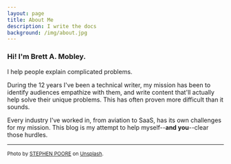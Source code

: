 ```yaml
---
layout: page
title: About Me
description: I write the docs
background: /img/about.jpg
---
```


### Hi! I'm Brett A. Mobley.
I help people explain complicated problems.

During the 12 years I've been a technical writer, my mission has been to identify audiences empathize with them, and write content that'll actually help solve their unique problems. This has often proven more difficult than it sounds.

Every industry I've worked in, from aviation to SaaS, has its own challenges for my mission. This blog is my attempt to help myself--**and you**--clear those hurdles.

---

<sub>Photo by [STEPHEN POORE](https://unsplash.com/@stephenpoore804?utm_source=unsplash&utm_medium=referral&utm_content=creditCopyText) on [Unsplash](https://unsplash.com/s/photos/virginia?utm_source=unsplash&utm_medium=referral&utm_content=creditCopyText).</sub>
